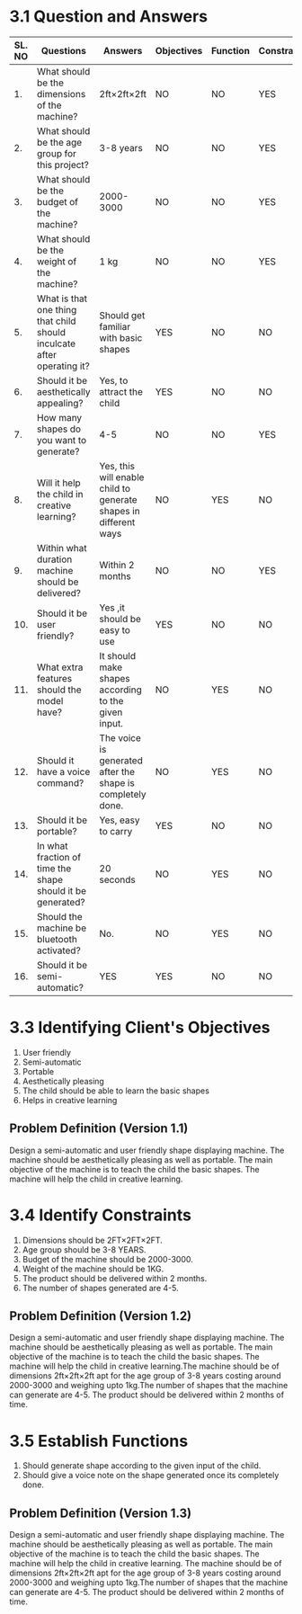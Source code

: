 # ****3.1 Question and Answers****
|SL. NO|Questions|Answers|Objectives|Function|Constraint|
|------|---------|-------|----------|--------|----------|
|1.|What should be the dimensions of the machine?|2ft×2ft×2ft|NO|NO|YES|
|2.|What should be the age group for this project?|3-8 years|NO|NO|YES|
|3.|What should be the budget of the machine?|2000-3000|NO|NO|YES|
|4.|What should be the weight of the machine?| 1 kg |NO|NO|YES|
|5.|What is that one thing that child should inculcate after operating it?|Should get familiar with basic shapes|YES|NO|NO|
|6.|Should it be aesthetically appealing?|Yes, to attract the child |YES|NO|NO|
|7.|How many shapes do you want to generate?|4-5|NO|NO|YES|
|8.|Will it help the child in creative learning?|Yes, this will enable child to generate shapes in different ways |NO|YES|NO| 
|9.| Within what duration machine should be delivered?|Within 2 months |NO|NO|YES|
|10.| Should it be user friendly?|Yes ,it should be easy to use |YES|NO|NO|
|11.| What extra features should the model have?|It should make shapes according to the given input. |NO|YES|NO| 
|12.| Should it have a voice command?|The voice is generated after the shape is completely done. |NO|YES|NO|
|13.| Should it be portable?|Yes, easy to carry |YES|NO|NO|
|14.| In what fraction of time the shape should it be generated?|20 seconds |NO|YES|NO|
|15.| Should the machine be bluetooth activated?|No. |NO|YES|NO|
|16.| Should it be semi-automatic?|YES|YES|NO|NO|





# ****3.3 Identifying Client's Objectives****
1. User friendly
2. Semi-automatic
3. Portable
4. Aesthetically pleasing
5. The child should be able to learn the basic shapes
6. Helps in creative learning





## ****Problem Definition (Version 1.1)****
Design a semi-automatic and  user friendly shape displaying machine. The machine should be aesthetically pleasing as well as portable. The main objective of the machine is to teach the child the basic shapes. The machine will help the child in creative learning.


# ****3.4 Identify Constraints****
1. Dimensions should be 2FT×2FT×2FT.
2. Age group should be 3-8 YEARS.
3. Budget of the machine should be 2000-3000.
4. Weight of the machine should be 1KG.
5. The product should be delivered within 2 months.
6. The number of shapes generated are 4-5.


## ****Problem Definition (Version 1.2)****
Design a semi-automatic and  user friendly shape displaying machine. The machine should be aesthetically pleasing as well as portable. The main objective of the machine is to teach the child the basic shapes. The machine will help the child in creative learning.The machine should be of dimensions 2ft×2ft×2ft apt for the age group of 3-8 years costing around 2000-3000 and weighing upto 1kg.The number of shapes that the machine can generate are 4-5. The product should be delivered within 2 months of time.



# ****3.5 Establish Functions****
1. Should generate shape according to the given input of the child.
2. Should give a voice note on the shape generated once its completely done.





## ****Problem Definition (Version 1.3)****
Design a semi-automatic and  user friendly shape displaying machine. The machine should be aesthetically pleasing as well as portable. The main objective of the machine is to teach the child the basic shapes. The machine will help the child in creative learning. The machine should be of dimensions 2ft×2ft×2ft apt for the age group of 3-8 years costing around 2000-3000 and weighing upto 1kg.The number of shapes that the machine can generate are 4-5. The product should be delivered within 2 months of time. 








